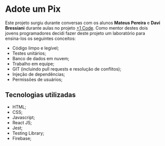 # Adote um Pix

Este projeto surgiu durante conversas com os alunos **Mateus Pereira** e **Davi Bressiani** durante aulas no projeto [+1 Code](https://mais1code.com.br/).
Como mentor destes dois jovens programadores decidi fazer deste projeto um laboratório para ensina-los os seguintes conceitos:

* Código limpo e legível;
* Testes unitários;
* Banco de dados em nuvem;
* Trabalho em equipe;
* GIT (incluindo pull requests e resolução de conflitos);
* Injeção de dependências;
* Permissões de usuários;

## Tecnologias utilizadas
* HTML;
* CSS;
* Javascript;
* React JS;
* Jest;
* Testing Library;
* Firebase;
